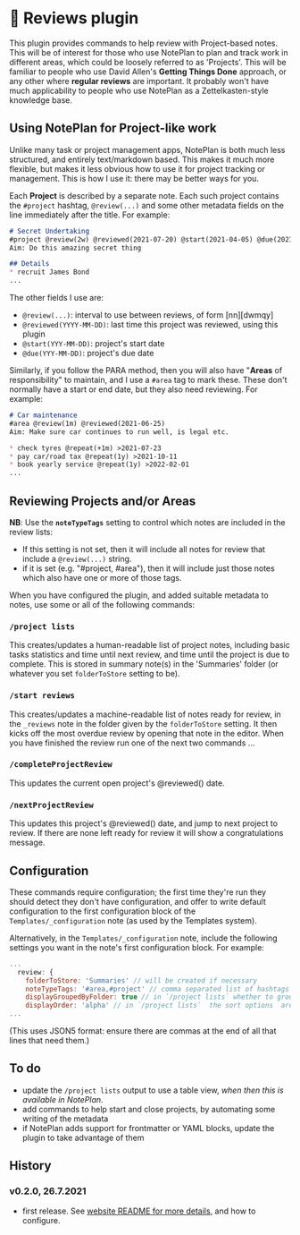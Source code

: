 # 🔬 Reviews  plugin
This plugin provides commands to help review with Project-based notes. This will be of interest for those who use NotePlan to plan and track work in different areas, which could be loosely referred to as 'Projects'. This will be familiar to people who use David Allen's **Getting Things Done** approach, or any other where **regular reviews** are important. It probably won't have much applicability to people who use NotePlan as a Zettelkasten-style knowledge base.

## Using NotePlan for Project-like work
Unlike many task or project management apps, NotePlan is both much less structured, and entirely text/markdown based.  This makes it much more flexible, but makes it less obvious how to use it for project tracking or management.  This is how I use it: there may be better ways for you.

Each **Project** is described by a separate note. Each such project contains the `#project` hashtag, `@review(...)` and some other metadata fields on the line immediately after the title.  For example:

```markdown
# Secret Undertaking
#project @review(2w) @reviewed(2021-07-20) @start(2021-04-05) @due(2021-11-30)
Aim: Do this amazing secret thing

## Details
* recruit James Bond
...
```

The other fields I use are:
- `@review(...)`: interval to use between reviews, of form [nn][dwmqy]
- `@reviewed(YYYY-MM-DD)`: last time this project was reviewed, using this plugin
- `@start(YYY-MM-DD)`: project's start date
- `@due(YYY-MM-DD)`: project's due date

Similarly, if you follow the PARA method, then you will also have "**Areas** of responsibility" to maintain, and I use a `#area` tag to mark these. These don't normally have a start or end date, but they also need reviewing.  For example:

```markdown
# Car maintenance
#area @review(1m) @reviewed(2021-06-25)
Aim: Make sure car continues to run well, is legal etc.

* check tyres @repeat(+1m) >2021-07-23
* pay car/road tax @repeat(1y) >2021-10-11
* book yearly service @repeat(1y) >2022-02-01
...
```

## Reviewing Projects and/or Areas
**NB**: Use the **`noteTypeTags`** setting to control which notes are included in the review lists:
- If this setting is not set, then it will include all notes for review that include a `@review(...)` string.
- if it is set (e.g. "#project, #area"), then it will include just those notes which also have one or more of those tags.

When you have configured the plugin, and added suitable metadata to notes, use some or all of the following commands:

### `/project lists`
This creates/updates a human-readable list of project notes, including basic tasks statistics and time until next review, and time until the project is due to complete. This is stored in summary note(s) in the 'Summaries' folder (or whatever you set `folderToStore` setting to be).

### `/start reviews`
This creates/updates a machine-readable list of notes ready for review, in the `_reviews` note in the folder given by the `folderToStore` setting. It then kicks off the most overdue review by opening that note in the editor. When you have finished the review run one of the next two commands ...

### `/completeProjectReview`
This updates the current open project's @reviewed() date.

### `/nextProjectReview`
This updates this project's @reviewed() date, and jump to next project to review. If there are none left ready for review it will show a congratulations message.

## Configuration
These commands require configuration; the first time they're run they should detect they don't have configuration, and offer to write default configuration to the first configuration block of the `Templates/_configuration` note (as used by the Templates system). 

Alternatively, in the `Templates/_configuration` note, include the following settings you want in the note's first configuration block. For example:

```javascript
...
  review: {
    folderToStore: 'Summaries' // will be created if necessary
    noteTypeTags: '#area,#project' // comma separated list of hashtags to indicate notes to include in this review system
    displayGroupedByFolder: true // in `/project lists` whether to group the notes by folder
    displayOrder: 'alpha' // in `/project lists`  the sort options  are 'due', 'review' or 'alpha'
...
```
(This uses JSON5 format: ensure there are commas at the end of all that lines that need them.)

## To do
- update the `/project lists` output to use a table view, _when then this is available in NotePlan_.
- add commands to help start and close projects, by automating some writing of the metadata
- if NotePlan adds support  for frontmatter or YAML blocks, update the plugin to take advantage of them

## History

### v0.2.0, 26.7.2021
- first release.  See [website README for more details](https://github.com/NotePlan/plugins/tree/main/jgclark.Review), and how to configure.
